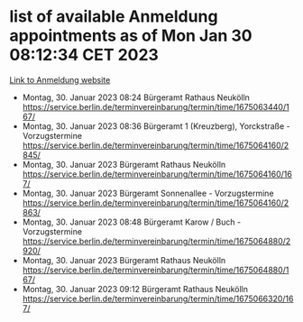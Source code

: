 # list of available Anmeldung appointments as of Mon Jan 30 08:12:34 CET 2023
[Link to Anmeldung website](https://service.berlin.de/terminvereinbarung/termin/tag.php?termin=0&anliegen[]=120686&dienstleisterlist=122210,122217,327316,122219,327312,122227,327314,122231,327346,122243,327348,122252,329742,122260,329745,122262,329748,122254,329751,122271,327278,122273,327274,122277,327276,330436,122280,327294,122282,327290,122284,327292,327539,122291,327270,122285,327266,122286,327264,122296,327268,150230,329760,122301,327282,122297,327286,122294,327284,122312,329763,122314,329775,122304,327330,122311,327334,122309,327332,122281,327352,122279,329772,122276,327324,122274,327326,122267,329766,122246,327318,122251,327320,122257,327322,122208,327298,122226,327300,121362,121364&herkunft=http%3A%2F%2Fservice.berlin.de%2Fdienstleistung%2F120686%2F)
- Montag, 30. Januar 2023 08:24 Bürgeramt Rathaus Neukölln https://service.berlin.de/terminvereinbarung/termin/time/1675063440/167/
- Montag, 30. Januar 2023 08:36 Bürgeramt 1 (Kreuzberg), Yorckstraße - Vorzugstermine https://service.berlin.de/terminvereinbarung/termin/time/1675064160/2845/
- Montag, 30. Januar 2023  Bürgeramt Rathaus Neukölln https://service.berlin.de/terminvereinbarung/termin/time/1675064160/167/
- Montag, 30. Januar 2023  Bürgeramt Sonnenallee - Vorzugstermine https://service.berlin.de/terminvereinbarung/termin/time/1675064160/2863/
- Montag, 30. Januar 2023 08:48 Bürgeramt Karow / Buch - Vorzugstermine https://service.berlin.de/terminvereinbarung/termin/time/1675064880/2920/
- Montag, 30. Januar 2023  Bürgeramt Rathaus Neukölln https://service.berlin.de/terminvereinbarung/termin/time/1675064880/167/
- Montag, 30. Januar 2023 09:12 Bürgeramt Rathaus Neukölln https://service.berlin.de/terminvereinbarung/termin/time/1675066320/167/

